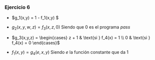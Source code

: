 ### Ejercicio 6

- $g_1(x,y) = 1 - f_1(x,y) $

- $g_2(x,y,w,z) = f_3(x,z,0)$ Siendo que 0 es el programa *pass*

- $g_3(x,y,z) = \begin{cases} z + 1 & \text{si } f_4(x) = 1 \\ 0 & \text{si } f_4(x) = 0 \end{cases}$ 

- $f_1(x,y) = g_4(e,x,y)$ Siendo $e$ la función constante que da 1